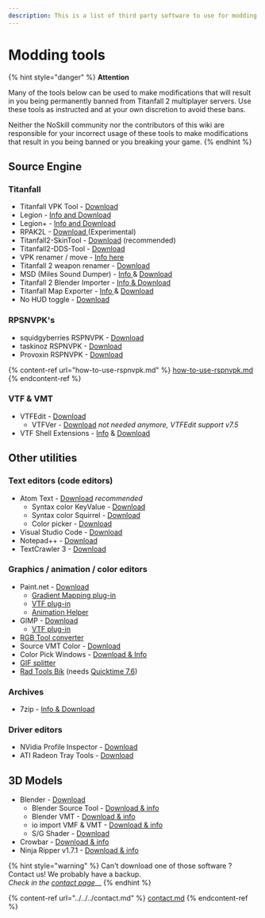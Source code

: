 ```yaml
---
description: This is a list of third party software to use for modding Titanfall 2.
---
```


# Modding tools

{% hint style="danger" %}
**Attention**

Many of the tools below can be used to make modifications that will result in you being permanently banned from Titanfall 2 multiplayer servers. Use these tools as instructed and at your own discretion to avoid these bans.

Neither the NoSkill community nor the contributors of this wiki are responsible for your incorrect usage of these tools to make modifications that result in you being banned or you breaking your game.
{% endhint %}

## Source Engine

### Titanfall

* Titanfall VPK Tool - [Download](../../../tools/Titanfall\_VPKTool3.4\_Portable.zip)
* Legion - [Info and Download](https://wiki.modme.co/wiki/apps/Legion.html)
* Legion+ - [Info and Download](https://github.com/r-ex/LegionPlus)
* RPAK2L - [Download ](https://github.com/headassbtw/rpak2l/releases/latest)(Experimental)
* Titanfall2-SkinTool - [Download](https://github.com/zxcPandora/Titanfall2-SkinTool) (recommended)
* Titanfall2-DDS-Tool - [Download](https://github.com/greishuhs/Titanfall2-DDS-Tool)
* VPK renamer / move - [Info here](../vpk-packpack.md#vpk-rename-move-batch-script)
* Titanfall 2 weapon renamer - [Download](https://bitbucket.org/lunderdeamon/tf2renamer)
* MSD (Miles Sound Dumper) - [Info ](https://github.com/Lyxica/Miles-10-Sound-Dumper)& [Download](https://github.com/Lyxica/Miles-10-Sound-Dumper/releases/tag/v1.0-tf2-beta1)
* Titanfall 2 Blender Importer - [Info & Download](https://github.com/snake-biscuits/io\_import\_rbsp)
* Titanfall Map Exporter - [Info ](../../../r2-ripping/exporting-maps.md)& [Download](https://raw.githubusercontent.com/Wanty5883/Titanfall2/master/tools/TitanfallMapExporter.py)
* No HUD toggle - [Download](https://www.moddb.com/games/titanfall-2/downloads/toggle-hud5)

### RPSNVPK's

* squidgyberries RSPNVPK - [Download](https://github.com/squidgyberries/RSPNVPK)
* taskinoz RSPNVPK - [Download](https://github.com/taskinoz/RSPNVPK)
* Provoxin RSPNVPK - [Download](https://github.com/Provoxin/RSPNVPK-GUI)

{% content-ref url="how-to-use-rspnvpk.md" %}
[how-to-use-rspnvpk.md](how-to-use-rspnvpk.md)
{% endcontent-ref %}

### VTF & VMT

* VTFEdit - [Download](../../../tools/vtfedit133.zip)
  * VTFVer - [Download](http://cra0kalo.com/public/VTFVer.zip) _not needed anymore, VTFEdit support v7.5_
* VTF Shell Extensions - [Info](https://developer.valvesoftware.com/wiki/VTF\_Shell\_Extensions) & [Download](https://www.wunderboy.org/valve-hl2source-sdk-tools/#vtf\_shell)

## Other utilities

### Text editors (code editors)

* Atom Text - [Download](https://atom.io/) _recommended_
  * Syntax color KeyValue - [Download](https://atom.io/packages/language-source-cfg)
  * Syntax color Squirrel - [Download](https://atom.io/packages/squirrel-language)
  * Color picker - [Download](https://atom.io/packages/color-picker)
* Visual Studio Code - [Download](https://code.visualstudio.com/)
* Notepad++ - [Download](https://notepad-plus-plus.org/downloads/)
* TextCrawler 3 - [Download](https://www.digitalvolcano.co.uk/tcdownloads.html)

### Graphics / animation / color editors

* Paint.net - [Download](https://www.getpaint.net/)
  * [Gradient Mapping plug-in](https://forums.getpaint.net/topic/6265-gradient-mapping/)
  * [VTF plug-in](../../../tools/pdnvtfplugin111.zip)
  * [Animation Helper](https://pixelbyte.itch.io/paint-net-sprite-plugin)
* GIMP - [Download](https://www.gimp.org/downloads/)
  * [VTF plug-in](https://www.tophattwaffle.com/downloads/gimp-vtf-plugin/)
* [RGB Tool converter](http://hewmc.blogspot.fr/2012/12/rgb-to-percentage-converter.html)
* Source VMT Color - [Download](https://dev.cra0kalo.com/?p=155)
* Color Pick Windows - [Download & Info](https://pixelbyte.itch.io/color-pick)
* [GIF splitter](https://ezgif.com/split)
* [Rad Tools Bik](http://www.radgametools.com/bnkdown.htm) (needs [Quicktime 7.6](https://support.apple.com/downloads/quicktime))

### Archives

* 7zip - [Info & Download](https://www.7-zip.org/)

### Driver editors

* NVidia Profile Inspector - [Download](https://nvidia-inspector.en.lo4d.com/windows)
* ATI Radeon Tray Tools - [Download](https://www.majorgeeks.com/files/details/ati\_tray\_tools.html)

## 3D Models

* Blender - [Download](https://www.blender.org/)
  * Blender Source Tool - [Download & info](https://steamreview.org/BlenderSourceTools/)
  * Blender VMT - [Download & info](https://github.com/lasa01/blender-vmt)
  * io import VMF & VMT - [Download & info](https://github.com/lasa01/io\_import\_vmf)
  * S/G Shader - [Download](../../../tools/SG\_Shader.blend)
* Crowbar - [Download & info](http://steamcommunity.com/groups/CrowbarTool)
* Ninja Ripper v1.7.1 - [Download & info](https://cgig.ru/ninjaripper/)

{% hint style="warning" %}
Can't download one of those software ? Contact us! We probably have a backup.\
_Check in the_ [_contact page_](../../../contact.md)\_\_
{% endhint %}

{% content-ref url="../../../contact.md" %}
[contact.md](../../../contact.md)
{% endcontent-ref %}

